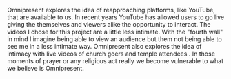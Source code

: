 <a href="https://www.martinguevara.com/index.html"></a>


Omnipresent explores the idea of reapproaching platforms, like YouTube, that are available to us. In recent years YouTube has allowed users to go live giving the themselves and viewers alike the opportunity to interact. The videos I chose for this project are a little less intimate. With the "fourth wall" in mind I imagine being able to view an audience but them not being able to see me in a less intimate way. Omnipresent also explores the idea of intimacy with live videos of church goers and temple attendees . In those moments of prayer or any religious act really we become vulnerable to what we believe is Omnipresent.
